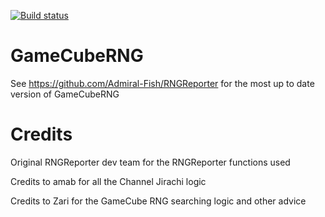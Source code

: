 [![Build status](https://ci.appveyor.com/api/projects/status/github/Admiral-Fish/GameCubeRNG?branch=master&svg=true)](https://ci.appveyor.com/project/Admiral-Fish/gamecuberng)


# GameCubeRNG
See https://github.com/Admiral-Fish/RNGReporter for the most up to date version of GameCubeRNG

# Credits
Original RNGReporter dev team for the RNGReporter functions used

Credits to amab for all the Channel Jirachi logic 

Credits to Zari for the GameCube RNG searching logic and other advice
